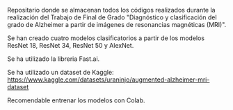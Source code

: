 Repositario donde se almacenan todos los códigos realizados durante la realización del Trabajo de Final de Grado "Diagnóstico y clasificación del grado de Alzheimer a partir de imágenes de resonancias magnéticas (MRI)".

Se han creado cuatro modelos clasificatorios a partir de los modelos ResNet 18, ResNet 34, ResNet 50 y AlexNet. 

Se ha utilizado la libreria Fast.ai. 

Se ha utilizado un dataset de Kaggle: https://www.kaggle.com/datasets/uraninjo/augmented-alzheimer-mri-dataset 

Recomendable entrenar los modelos con Colab.
